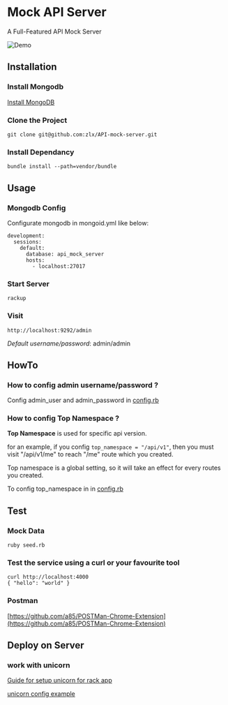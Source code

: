 # Mock API Server

A Full-Featured  API Mock Server

![Demo](https://raw.github.com/zlx/API-mock-server/master/public/image/demo.png)

## Installation

### Install Mongodb

   [Install MongoDB](http://docs.mongodb.org/manual/installation/)

### Clone the Project

    git clone git@github.com:zlx/API-mock-server.git

### Install Dependancy

    bundle install --path=vendor/bundle


## Usage

### Mongodb Config

Configurate mongodb in mongoid.yml like below:
   
    development:
      sessions:
        default:
          database: api_mock_server
          hosts: 
            - localhost:27017



### Start Server
    
    rackup

### Visit

    http://localhost:9292/admin
    
*Default username/password*: admin/admin

## HowTo

### How to config admin username/password ?


Config admin_user and admin_password in [config.rb](https://github.com/zlx/API-mock-server/blob/master/config.rb)


### How to config Top Namespace ?

**Top Namespace** is used for specific api version.

for an example, if you config `top_namespace = "/api/v1"`, then you must visit "/api/v1/me" to reach "/me" route which you created.

Top namespace is a global setting, so it will take an effect for every routes you created.

To config top_namespace in in [config.rb](https://github.com/zlx/API-mock-server/blob/master/config.rb)


## Test

### Mock Data

    ruby seed.rb

### Test the service using a curl or your favourite tool

    curl http://localhost:4000
    { "hello": "world" }

### Postman

[https://github.com/a85/POSTMan-Chrome-Extension](https://github.com/a85/POSTMan-Chrome-Extension)

## Deploy on Server

### work with unicorn

[Guide for setup unicorn for rack app](http://recipes.sinatrarb.com/p/deployment/nginx_proxied_to_unicorn)

[unicorn config example](https://github.com/zlx/API-mock-server/blob/master/unicorn.rb.example)
